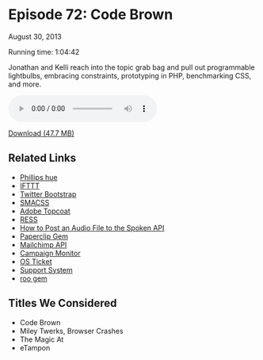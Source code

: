 Episode 72: Code Brown
====
August 30, 2013

Running time: 1:04:42

Jonathan and Kelli reach into the topic grab bag and pull out programmable lightbulbs, embracing constraints, prototyping in PHP, benchmarking CSS, and more.

<audio preload="auto" controls>
	<source src="https://s3.amazonaws.com/nitch/Episode_72_Code_Brown.mp3" type="audio/mpeg" />
    <source src="https://s3.amazonaws.com/nitch/Episode_72_Code_Brown.ogg" type="audio/ogg" />
    Your browser does not support HTML5 audio. Please download the episode using the link below.
</audio>

[Download (47.7 MB)](https://s3.amazonaws.com/nitch/Episode_72_Code_Brown.mp3 "Episode 72: Code Brown")

## Related Links

* [Phillips hue](https://www.meethue.com/ "Philips hue")
* [IFTTT](ifttt.com)
* [Twitter Bootstrap](http://getbootstrap.com/2.3.2/ "Bootstrap")
* [SMACSS](http://smacss.com/ "Home - Scalable and Modular Architecture for CSS")
* [Adobe Topcoat](http://topcoat.io/ "Topcoat")
* [RESS](http://www.lukew.com/ff/entry.asp?1392 "LukeW | RESS: Responsive Design + Server Side Components")
* [How to Post an Audio File to the Spoken API](http://happydocs.net/jonathanstark/spoken/pages/33)
* [Paperclip Gem](https://github.com/thoughtbot/paperclip "thoughtbot/paperclip · GitHub")
* [Mailchimp API](http://apidocs.mailchimp.com/ "MailChimp | API Docs")
* [Campaign Monitor](http://www.campaignmonitor.com/ "Send beautiful email newsletters with Campaign Monitor")
* [OS Ticket](http://osticket.com/ "osTicket:: Open Source Support Ticket System")
* [Support System](http://supportsystem.com/ "Support System")
* [roo gem](http://roo.rubyforge.org/ "roo")

## Titles We Considered

* Code Brown
* Miley Twerks, Browser Crashes
* The Magic At
* eTampon

